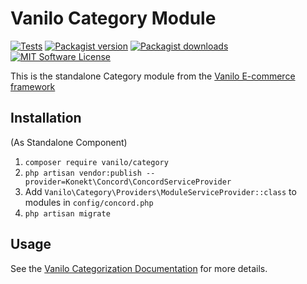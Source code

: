 # Vanilo Category Module

[![Tests](https://img.shields.io/github/workflow/status/vanilophp/category/tests/master?style=flat-square)](https://github.com/vanilophp/category/actions?query=workflow%3Atests)
[![Packagist version](https://img.shields.io/packagist/v/vanilo/category.svg?style=flat-square)](https://packagist.org/packages/vanilo/category)
[![Packagist downloads](https://img.shields.io/packagist/dt/vanilo/category.svg?style=flat-square)](https://packagist.org/packages/vanilo/category)
[![MIT Software License](https://img.shields.io/badge/license-MIT-blue.svg?style=flat-square)](LICENSE.md)

This is the standalone Category module from the [Vanilo E-commerce framework](https://vanilo.io)

## Installation

(As Standalone Component)

1. `composer require vanilo/category`
2. `php artisan vendor:publish --provider=Konekt\Concord\ConcordServiceProvider`
3. Add `Vanilo\Category\Providers\ModuleServiceProvider::class` to modules in `config/concord.php`
4. `php artisan migrate`

## Usage

See the [Vanilo Categorization Documentation](https://vanilo.io/docs/master/categorization) for more details.
